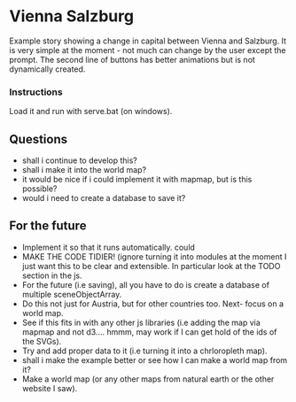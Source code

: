 # Vienna Salzburg
Example story showing a change in capital between Vienna and Salzburg.
It is very simple at the moment - not much can change by the user except the prompt.
The second line of buttons has better animations but is not dynamically created.
### Instructions
Load it and run with serve.bat (on windows).
## Questions
- shall i continue to develop this?
- shall i make it into the world map?
- it would be nice if i could implement it with mapmap, but is this possible?
- would i need to create a database to save it?


## For the future
- Implement it so that it runs automatically. could
- MAKE THE CODE TIDIER! (ignore turning it into modules at the moment I just want this to be clear and extensible. In particular look at the TODO section in the js.
- For the future (i.e saving), all you have to do is create a database of multiple sceneObjectArray.
- Do this not just for Austria, but for other countries too. Next- focus on a world map.
- See if this fits in with any other js libraries (i.e adding the map via mapmap and not d3.... hmmm, may work if I can get hold of the ids of the SVGs).
- Try and add proper data to it (i.e turning it into a chrloropleth map).
- shall i make the example better or see how I can make a world map from it?
- Make a world map (or any other maps from natural earth or the other website I saw).
